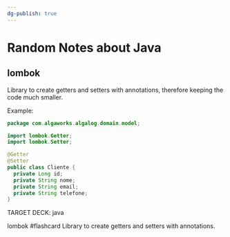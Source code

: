 ```yaml
---
dg-publish: true
---
```

# Random Notes about Java

## lombok

Library to create getters and setters with annotations, therefore keeping the code much smaller.

Example:
```java
package com.algaworks.algalog.domain.model;

import lombok.Getter;
import lombok.Setter;

@Getter
@Setter
public class Cliente {
  private Long id;
  private String nome;
  private String email;
  private String telefone;
}
```

<!-- for anki -->

TARGET DECK: java

lombok #flashcard 
Library to create getters and setters with annotations.